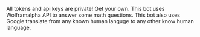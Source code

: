 All tokens and api keys are private! Get your own.
This bot uses Wolframalpha API to answer some math questions.
This bot also uses Google translate from any known human languge to any other know human language.
